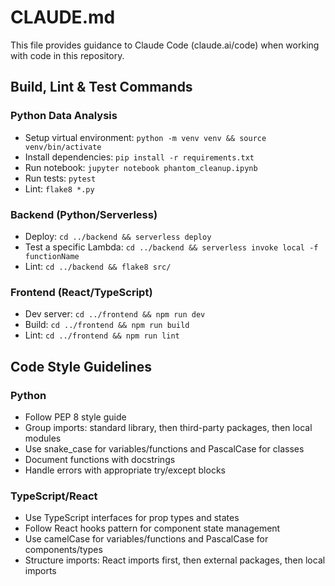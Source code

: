 # CLAUDE.md

This file provides guidance to Claude Code (claude.ai/code) when working with code in this repository.

## Build, Lint & Test Commands

### Python Data Analysis
- Setup virtual environment: `python -m venv venv && source venv/bin/activate`
- Install dependencies: `pip install -r requirements.txt`
- Run notebook: `jupyter notebook phantom_cleanup.ipynb`
- Run tests: `pytest`
- Lint: `flake8 *.py`

### Backend (Python/Serverless)
- Deploy: `cd ../backend && serverless deploy`
- Test a specific Lambda: `cd ../backend && serverless invoke local -f functionName`
- Lint: `cd ../backend && flake8 src/`

### Frontend (React/TypeScript)
- Dev server: `cd ../frontend && npm run dev`
- Build: `cd ../frontend && npm run build`
- Lint: `cd ../frontend && npm run lint`

## Code Style Guidelines

### Python
- Follow PEP 8 style guide
- Group imports: standard library, then third-party packages, then local modules
- Use snake_case for variables/functions and PascalCase for classes
- Document functions with docstrings
- Handle errors with appropriate try/except blocks

### TypeScript/React 
- Use TypeScript interfaces for prop types and states
- Follow React hooks pattern for component state management
- Use camelCase for variables/functions and PascalCase for components/types
- Structure imports: React imports first, then external packages, then local imports